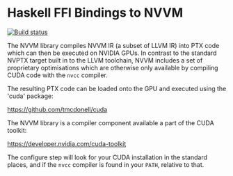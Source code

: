 Haskell FFI Bindings to NVVM
============================

[![Build status](https://travis-ci.org/tmcdonell/nvvm.svg?branch=master)](https://travis-ci.org/tmcdonell/nvvm)

The NVVM library compiles NVVM IR (a subset of LLVM IR) into PTX code which can
then be executed on NVIDIA GPUs. In contrast to the standard NVPTX target built
in to the LLVM toolchain, NVVM includes a set of proprietary optimisations which
are otherwise only available by compiling CUDA code with the `nvcc` compiler.

The resulting PTX code can be loaded onto the GPU and executed using the 'cuda'
package:

  <https://github.com/tmcdonell/cuda>

The NVVM library is a compiler component available a part of the CUDA toolkit:

  <https://developer.nvidia.com/cuda-toolkit>

The configure step will look for your CUDA installation in the standard places,
and if the `nvcc` compiler is found in your `PATH`, relative to that.

